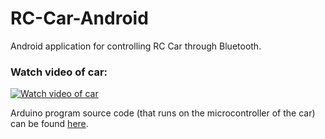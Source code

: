 # RC-Car-Android
Android application for controlling RC Car through Bluetooth.

### Watch video of car:

[![Watch video of car](https://img.youtube.com/vi/1fxzbHSggno/3.jpg)](https://www.youtube.com/watch?v=1fxzbHSggno)

Arduino program source code (that runs on the microcontroller of the car) can be found [here](https://github.com/somaveszelovszki/RC-Car-Arduino).
